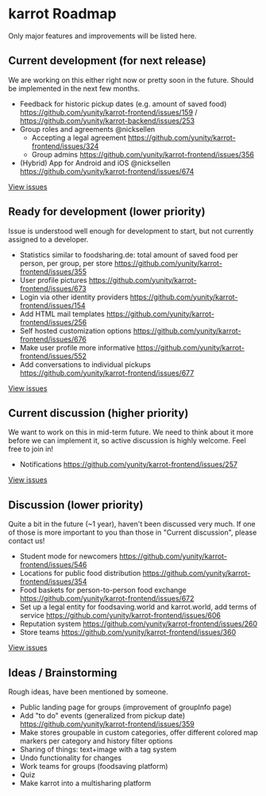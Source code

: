 # karrot Roadmap

Only major features and improvements will be listed here.

## Current development (for next release)

We are working on this either right now or pretty soon in the future. Should be implemented in the next few months.

- Feedback for historic pickup dates (e.g. amount of saved food) https://github.com/yunity/karrot-frontend/issues/159 / https://github.com/yunity/karrot-backend/issues/253
- Group roles and agreements @nicksellen
  - Accepting a legal agreement https://github.com/yunity/karrot-frontend/issues/324
  - Group admins https://github.com/yunity/karrot-frontend/issues/356
- (Hybrid) App for Android and iOS @nicksellen https://github.com/yunity/karrot-frontend/issues/674

[View issues](https://github.com/yunity/karrot-frontend/milestone/11)

## Ready for development (lower priority)

Issue is understood well enough for development to start, but not currently assigned to a developer.

- Statistics similar to foodsharing.de: total amount of  saved food per person, per group, per store https://github.com/yunity/karrot-frontend/issues/355
- User profile pictures https://github.com/yunity/karrot-frontend/issues/673
- Login via other identity providers https://github.com/yunity/karrot-frontend/issues/154
- Add HTML mail templates https://github.com/yunity/karrot-frontend/issues/256
- Self hosted customization options https://github.com/yunity/karrot-frontend/issues/676
- Make user profile more informative https://github.com/yunity/karrot-frontend/issues/552
- Add conversations to individual pickups https://github.com/yunity/karrot-frontend/issues/677

[View issues](https://github.com/yunity/karrot-frontend/milestone/12)

## Current discussion (higher priority)

We want to work on this in mid-term future. We need to think about it more before we can implement it, so active discussion is highly welcome. Feel free to join in!

- Notifications https://github.com/yunity/karrot-frontend/issues/257

[View issues](https://github.com/yunity/karrot-frontend/milestone/9)

## Discussion (lower priority)

Quite a bit in the future (~1 year), haven't been discussed very much. If one of those is more important to you than those in "Current discussion", please contact us!

- Student mode for newcomers https://github.com/yunity/karrot-frontend/issues/546
- Locations for public food distribution https://github.com/yunity/karrot-frontend/issues/354
- Food baskets for person-to-person food exchange https://github.com/yunity/karrot-frontend/issues/672
- Set up a legal entity for foodsaving.world and karrot.world, add terms of service https://github.com/yunity/karrot-frontend/issues/606
- Reputation system https://github.com/yunity/karrot-frontend/issues/260
- Store teams https://github.com/yunity/karrot-frontend/issues/360

[View issues](https://github.com/yunity/karrot-frontend/milestone/10)

## Ideas / Brainstorming

Rough ideas, have been mentioned by someone.

- Public landing page for groups (improvement of groupInfo page)
- Add "to do" events (generalized from pickup date) https://github.com/yunity/karrot-frontend/issues/359
- Make stores groupable in custom categories, offer different colored map markers per category and history filter options
- Sharing of things: text+image with a tag system
- Undo functionality for changes
- Work teams for groups (foodsaving platform)
- Quiz
- Make karrot into a multisharing platform

